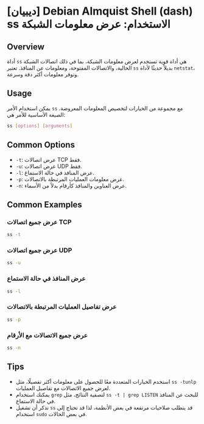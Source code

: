 # [ديبيان] Debian Almquist Shell (dash) ss الاستخدام: عرض معلومات الشبكة

## Overview
أداة `ss` هي أداة قوية تستخدم لعرض معلومات الشبكة، بما في ذلك اتصالات الشبكة الحالية، والاتصالات المفتوحة، ومعلومات عن المنافذ. تعتبر `ss` بديلاً حديثًا لأداة `netstat`، وتوفر معلومات أكثر دقة وسرعة.

## Usage
يمكن استخدام الأمر `ss` مع مجموعة من الخيارات لتخصيص المعلومات المعروضة. الصيغة الأساسية للأمر هي:

```bash
ss [options] [arguments]
```

## Common Options
- `-t`: عرض اتصالات TCP فقط.
- `-u`: عرض اتصالات UDP فقط.
- `-l`: عرض المنافذ في حالة الاستماع.
- `-p`: عرض معلومات العمليات المرتبطة بالاتصالات.
- `-n`: عرض العناوين والمنافذ كأرقام بدلاً من الأسماء.

## Common Examples
### عرض جميع اتصالات TCP
```bash
ss -t
```

### عرض جميع اتصالات UDP
```bash
ss -u
```

### عرض المنافذ في حالة الاستماع
```bash
ss -l
```

### عرض تفاصيل العمليات المرتبطة بالاتصالات
```bash
ss -p
```

### عرض جميع الاتصالات مع الأرقام
```bash
ss -n
```

## Tips
- استخدم الخيارات المتعددة معًا للحصول على معلومات أكثر تفصيلًا، مثل `ss -tunlp` لعرض جميع الاتصالات مع تفاصيل العمليات.
- يمكنك استخدام `grep` لتصفية النتائج، مثل `ss -t | grep LISTEN` للبحث عن المنافذ في حالة الاستماع.
- تذكر أن تشغيل `ss` قد يتطلب صلاحيات مرتفعة في بعض الأنظمة، لذا قد تحتاج إلى استخدام `sudo` في بعض الحالات.